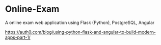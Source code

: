 # Online-Exam
A online exam web application using Flask (Python), PostgreSQL, Angular

https://auth0.com/blog/using-python-flask-and-angular-to-build-modern-apps-part-1/
